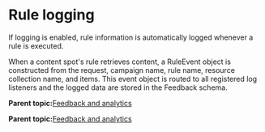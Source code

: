# Rule logging

If logging is enabled, rule information is automatically logged whenever a rule is executed.

When a content spot's rule retrieves content, a RuleEvent object is constructed from the request, campaign name, rule name, resource collection name, and items. This event object is routed to all registered log listeners and the logged data are stored in the Feedback schema.

**Parent topic:**[Feedback and analytics](../pzn/pzn_feedbackanalytics.md)

**Parent topic:**[Feedback and analytics](../pzn/pzn_feedbackanalytics.md)

